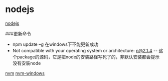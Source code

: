 # nodejs
[nodejs](https://nodejs.org/en/ "nodejs")

###更新命令
- npm update –g 在windows下不能更新成功 
- Not compatible with your operating system or architecture: n@2.1.4
-- 这个package的源码，它是把node的安装路径写死了的，非默认安装都会提示没有安装node

[nvm](https://github.com/creationix/nvm "bash")
[nvm-windows](https://github.com/coreybutler/nvm-windows "nvm-windows")
